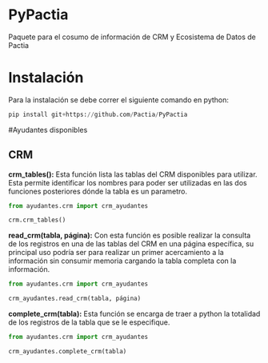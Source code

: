 # PyPactia
Paquete para el cosumo de información de CRM y Ecosistema de Datos de Pactia

# Instalación
Para la instalación se debe correr el siguiente comando en python:
```python
pip install git+https://github.com/Pactia/PyPactia
```
#Ayudantes disponibles

## CRM
**crm_tables():** Esta función lista las tablas del CRM disponibles para utilizar. Esta permite identificar los nombres para poder ser utilizadas en las dos funciones posteriores dónde la tabla es un parametro. 

```python
from ayudantes.crm import crm_ayudantes

crm.crm_tables()
```

**read_crm(tabla, página):** Con esta función es posible realizar la consulta de los registros en una de las tablas del CRM en una página específica, su principal uso podría ser para realizar un primer acercamiento a la información sin consumir memoria cargando la tabla completa con la información.

```python
from ayudantes.crm import crm_ayudantes

crm_ayudantes.read_crm(tabla, página)
```

**complete_crm(tabla):** Esta función se encarga de traer a python la totalidad de los registros de la tabla que se le especifique.

```python
from ayudantes.crm import crm_ayudantes

crm_ayudantes.complete_crm(tabla)
```
